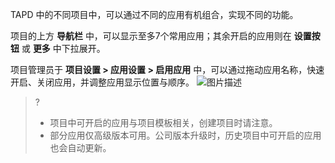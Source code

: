 TAPD 中的不同项目中，可以通过不同的应用有机组合，实现不同的功能。

项目的上方 **导航栏** 中，可以显示至多7个常用应用；其余开启的应用则在 **设置按钮** 或 **更多** 中下拉展开。

项目管理员于 **项目设置 > 应用设置 > 启用应用** 中，可以通过拖动应用名称，快速开启、关闭应用，并调整应用显示位置与顺序。
![图片描述](https://main.qcloudimg.com/raw/ef30218ad42141abc8e3d9b66872236d.gif)

>?
> - 项目中可开启的应用与项目模板相关，创建项目时请注意。
> - 部分应用仅高级版本可用。公司版本升级时，历史项目中可开启的应用也会自动更新。
